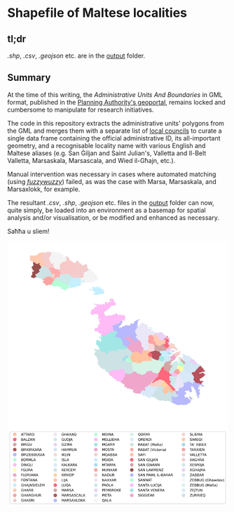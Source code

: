 # Shapefile of Maltese localities
## tl;dr
_.shp_, _.csv_, _.geojson_ etc. are in the [output]('main/output/') folder.

## Summary
At the time of this writing, the _Administrative Units And Boundaries_ in GML format, published in the [Planning Authority's geoportal](https://msdi.data.gov.mt/geonetwork/srv/api/records/4c949ce6-70aa-4b18-b806-2e5a1a9544f9), remains locked and cumbersome to manipulate for research initiatives. 

The code in this repository extracts the administrative units' polygons from the GML and merges them with a separate list of [local councils](https://en.wikipedia.org/wiki/Local_councils_of_Malta) to curate a single data frame containing the official administrative ID, its all-important geometry, and a recognisable locality name with various English and Maltese aliases (e.g. San Ġiljan and Saint Julian's, Valletta and Il-Belt Valletta, Marsaskala, Marsascala, and Wied il-Għajn, etc.). 

Manual intervention was necessary in cases where automated matching (using [_fuzzywuzzy_](https://pypi.org/project/fuzzywuzzy/)) failed, as was the case with Marsa, Marsaskala, and Marsaxlokk, for example. 

The resultant _.csv_, _.shp_, _.geojson_ etc. files in the [output]('main/output/') folder can now, quite simply, be loaded into an environment as a basemap for spatial analysis and/or visualisation, or be modified and enhanced as necessary.

Saħħa u sliem!

![maltaregions](output/localities_map_withLegend.jpg)

